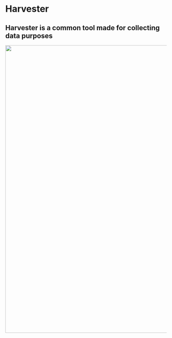 # Harvester

## Harvester is a common tool made for collecting data purposes

<img src="https://github.com/gateway-fm/scriptorium/blob/main/scriptorium.png" data-canonical-src="https://github.com/gateway-fm/scriptorium/blob/main/scriptorium.png" width="600" height="900" />
